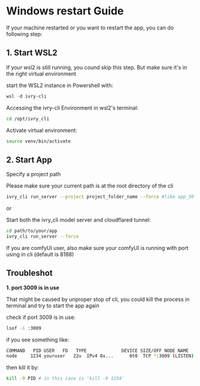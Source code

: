 # **Windows restart Guide**

If your machine restarted or you want to restart the app, you can do following step:

## **1. Start WSL2**

If your wsl2 is still running, you cound skip this step. But make sure it's in the right virtual environment

start the WSL2 instance in Powershell with:

 ```powershell
 wsl -d ivry-cli   
 ```

Accessing the ivry-cli Environment in wsl2's terminal:
 
 ```bash
 cd /opt/ivry_cli
 ```

Activate virtual environment:

 ```bash
 source venv/bin/activate
 ```
 


## **2. Start App**

Specify a project path

 Please make sure your current path is at the root directory of the cli

 ```bash
 ivry_cli run_server --project project_folder_name --force #like app_30
 ```

or

Start both the ivry_cli model server and cloudflared tunnel:

 ```bash
 cd path/to/your/app
 ivry_cli run_server --force
 ```

If you are comfyUI user, also make sure your comfyUI is running with port using in cli (default is 8188)

## Troubleshot

**1. port 3009 is in use**

That might be caused by unproper stop of cli, you could kill the process in terminal and try to start the app again

check if port 3009 is in use:

 ```bash
 lsof -i :3009
 ```

if you see something like:

 ```bash
 COMMAND   PID USER   FD   TYPE             DEVICE SIZE/OFF NODE NAME
 node     1234 youruser   22u  IPv4 0x...      0t0  TCP *:3009 (LISTEN)
 ```

then kill it by:

```bash
kill -9 PID # in this case is 'kill -9 1234'
```



